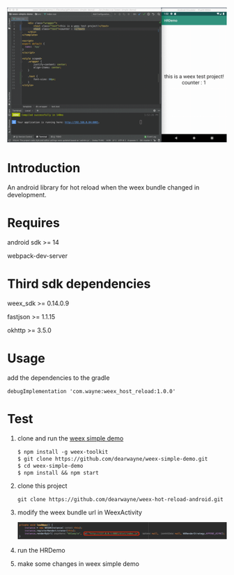 ![HRDemo](HRDemo.gif)

# Introduction

An android library for hot reload when the weex bundle changed in development.

# Requires

android sdk >= 14

webpack-dev-server

# Third sdk dependencies

weex_sdk >= 0.14.0.9

fastjson >= 1.1.15

okhttp >= 3.5.0 

# Usage

add the dependencies to the gradle

```
debugImplementation 'com.wayne:weex_host_reload:1.0.0'
```

# Test

1. clone and run the [weex simple demo](https://github.com/dearwayne/weex-simple-demo)

	```
	$ npm install -g weex-toolkit
	$ git clone https://github.com/dearwayne/weex-simple-demo.git
	$ cd weex-simple-demo
	$ npm install && npm start
	```
	
2. clone this project

	```
	git clone https://github.com/dearwayne/weex-hot-reload-android.git
	```
	
3. modify the weex bundle url in WeexActivity

	![modify weex bundle](WeexActivity.png)
	
4. run the HRDemo

5. make some changes in weex simple demo
